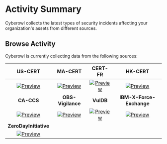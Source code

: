 # Activity Summary

Cyberowl collects the latest types of security incidents affecting your organization's assets from different sources.

## Browse Activity

Cyberowl is currently collecting data from the following sources:

|**US-CERT**|**MA-CERT**|**CERT-FR**|**HK-CERT**|
|:---:|:---:|:---:|:---:|
|[![Preview](/images/us-cert.png)](/activity/US-CERT.html)|[![Preview](/images/ma-cert.png)](/activity/MA-CERT.html)|[![Preview](/images/cert-fr.png)](/activity/CERT-FR.html)|[![Preview](/images/hk-cert.png)](/activity/HK-CERT.html)|
|**CA-CCS**|**OBS-Vigilance**|**VulDB**|**IBM-X-Force-Exchange**|
|[![Preview](/images/ca-ccs.png)](/activity/CA-CCS.html)|[![Preview](/images/vigilance.png)](/activity/OBS-Vigilance.html)|[![Preview](/images/vuldb.png)](/activity/VulDB.html)|[![Preview](/images/ibm-x-force-exchange.png)](/activity/IBM-X-Force-Exchange.html)|
|**ZeroDayInitiative**| | | |
|[![Preview](/images/zdi.png)](/activity/ZeroDayInitiative.html)| | | |
